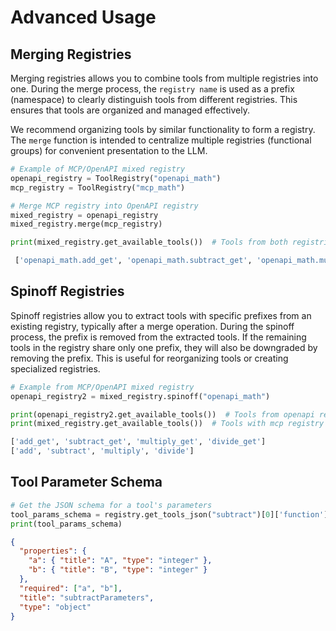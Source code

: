 # Advanced Usage

## Merging Registries

Merging registries allows you to combine tools from multiple registries into one. During the merge process, the `registry name` is used as a prefix (namespace) to clearly distinguish tools from different registries. This ensures that tools are organized and managed effectively.

We recommend organizing tools by similar functionality to form a registry. The `merge` function is intended to centralize multiple registries (functional groups) for convenient presentation to the LLM.

```python
# Example of MCP/OpenAPI mixed registry
openapi_registry = ToolRegistry("openapi_math")
mcp_registry = ToolRegistry("mcp_math")

# Merge MCP registry into OpenAPI registry
mixed_registry = openapi_registry
mixed_registry.merge(mcp_registry)

print(mixed_registry.get_available_tools())  # Tools from both registries
```

```python
 ['openapi_math.add_get', 'openapi_math.subtract_get', 'openapi_math.multiply_get', 'openapi_math.divide_get', 'mcp_math.add', 'mcp_math.subtract', 'mcp_math.multiply', 'mcp_math.divide']
```

## Spinoff Registries

Spinoff registries allow you to extract tools with specific prefixes from an existing registry, typically after a merge operation. During the spinoff process, the prefix is removed from the extracted tools. If the remaining tools in the registry share only one prefix, they will also be downgraded by removing the prefix. This is useful for reorganizing tools or creating specialized registries.

```python
# Example from MCP/OpenAPI mixed registry
openapi_registry2 = mixed_registry.spinoff("openapi_math")

print(openapi_registry2.get_available_tools())  # Tools from openapi registry
print(mixed_registry.get_available_tools())  # Tools with mcp registry
```

```python
['add_get', 'subtract_get', 'multiply_get', 'divide_get']
['add', 'subtract', 'multiply', 'divide']
```

## Tool Parameter Schema

```python
# Get the JSON schema for a tool's parameters
tool_params_schema = registry.get_tools_json("subtract")[0]['function']['parameters']
print(tool_params_schema)
```

```json
{
  "properties": {
    "a": { "title": "A", "type": "integer" },
    "b": { "title": "B", "type": "integer" }
  },
  "required": ["a", "b"],
  "title": "subtractParameters",
  "type": "object"
}
```
